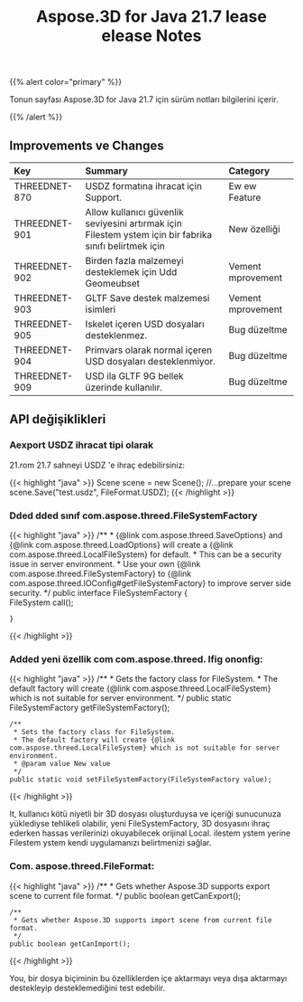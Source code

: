 ﻿---
title: Aspose.3D for Java 21.7 lease elease Notes
type: docs
weight: 6
url: /tr/java/aspose-3d-for-java-21-7-release-notes/
---
{{% alert color="primary" %}}

Tonun sayfası Aspose.3D for Java 21.7 için sürüm notları bilgilerini içerir.

{{% /alert %}}
## **Improvements ve Changes**

|**Key**|**Summary**|**Category**|
|:- |:- |:- |
|THREEDNET-870 |USDZ formatına ihracat için Support.|Ew ew Feature|
|THREEDNET-901 |Allow kullanıcı güvenlik seviyesini artırmak için Filestem ystem için bir fabrika sınıfı belirtmek için|New özelliği|
|THREEDNET-902 |Birden fazla malzemeyi desteklemek için Udd Geomeubset|Vement mprovement|
|THREEDNET-903 |GLTF Save destek malzemesi isimleri|Vement mprovement|
|THREEDNET-905 |Iskelet içeren USD dosyaları desteklenmez.|Bug düzeltme|
|THREEDNET-904 |Primvars olarak normal içeren USD dosyaları desteklenmiyor.|Bug düzeltme|
|THREEDNET-909 |USD ila GLTF 9G bellek üzerinde kullanılır.|Bug düzeltme|





## API değişiklikleri ##



### Aexport USDZ ihracat tipi olarak ###

21.rom 21.7 sahneyi USDZ 'e ihraç edebilirsiniz:

{{< highlight "java" >}}
    Scene scene = new Scene();
    //...prepare your scene
    scene.Save("test.usdz", FileFormat.USDZ);
{{< /highlight >}}


### Dded dded sınıf com.aspose.threed.FileSystemFactory ###


{{< highlight "java" >}}
    /**
    * {@link com.aspose.threed.SaveOptions} and {@link com.aspose.threed.LoadOptions} will create a {@link com.aspose.threed.LocalFileSystem} for default.
    * This can be a security issue in server environment.
    * Use your own {@link com.aspose.threed.FileSystemFactory} to {@link com.aspose.threed.IOConfig#getFileSystemFactory} to improve server side security.
    */
    public interface FileSystemFactory
    {    
        FileSystem call();
        
    }
{{< /highlight >}}


### Added yeni özellik com com.aspose.threed. Ifig ononfig:


{{< highlight "java" >}}
    /**
     * Gets the factory class for FileSystem.
     * The default factory will create {@link com.aspose.threed.LocalFileSystem} which is not suitable for server environment.
     */
    public static FileSystemFactory getFileSystemFactory();
    
    /**
     * Sets the factory class for FileSystem.
     * The default factory will create {@link com.aspose.threed.LocalFileSystem} which is not suitable for server environment.
     * @param value New value
     */
    public static void setFileSystemFactory(FileSystemFactory value);

{{< /highlight >}}



It, kullanıcı kötü niyetli bir 3D dosyası oluşturduysa ve içeriği sunucunuza yüklediyse tehlikeli olabilir, yeni FileSystemFactory, 3D dosyasını ihraç ederken hassas verilerinizi okuyabilecek orijinal Local. ilestem ystem yerine Filestem ystem kendi uygulamanızı belirtmenizi sağlar.







### Com. aspose.threed.FileFormat:

{{< highlight "java" >}}
    /**
     * Gets whether Aspose.3D supports export scene to current file format.
     */
    public boolean getCanExport();
    
    /**
     * Gets whether Aspose.3D supports import scene from current file format.
     */
    public boolean getCanImport();

{{< /highlight >}}

You, bir dosya biçiminin bu özelliklerden içe aktarmayı veya dışa aktarmayı destekleyip desteklemediğini test edebilir.